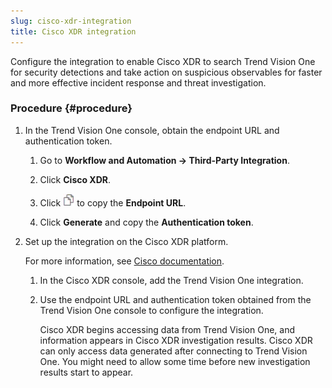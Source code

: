 ```yaml
---
slug: cisco-xdr-integration
title: Cisco XDR integration
---
```


Configure the integration to enable Cisco XDR to search Trend Vision One for security detections and take action on suspicious observables for faster and more effective incident response and threat investigation.

### Procedure {#procedure}

1.  In the Trend Vision One console, obtain the endpoint URL and authentication token.

    1.  Go to **Workflow and Automation → Third-Party Integration**.

    2.  Click **Cisco XDR**.

    3.  Click ![](/images/dddna_summary_detection_copy=GUID-4DE35BE5-57A5-4919-BF9C-5EC95F9CA8FD=1=en-us=Low.webp) to copy the **Endpoint URL**.

    4.  Click **Generate** and copy the **Authentication token**.

2.  Set up the integration on the Cisco XDR platform.

    For more information, see [Cisco documentation](https://docs.xdr.security.cisco.com/Content/Administration/cisco-third-party-integrations-and-capabilities.htm).

    1.  In the Cisco XDR console, add the Trend Vision One integration.

    2.  Use the endpoint URL and authentication token obtained from the Trend Vision One console to configure the integration.

        Cisco XDR begins accessing data from Trend Vision One, and information appears in Cisco XDR investigation results. Cisco XDR can only access data generated after connecting to Trend Vision One. You might need to allow some time before new investigation results start to appear.
